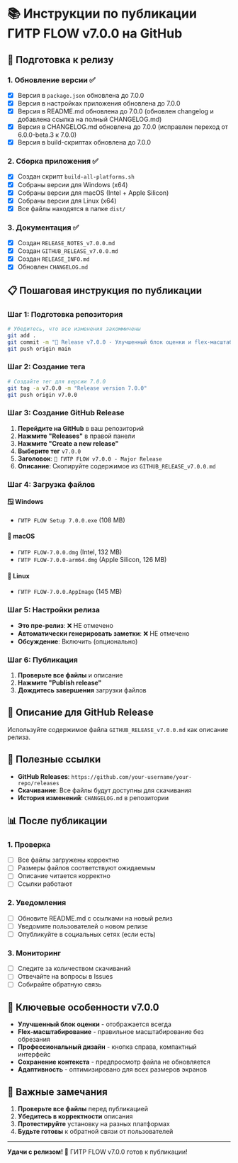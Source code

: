 # 📚 Инструкции по публикации ГИТР FLOW v7.0.0 на GitHub

## 🚀 Подготовка к релизу

### 1. Обновление версии ✅
- [x] Версия в `package.json` обновлена до 7.0.0
- [x] Версия в настройках приложения обновлена до 7.0.0
- [x] Версия в README.md обновлена до 7.0.0 (обновлен changelog и добавлена ссылка на полный CHANGELOG.md)
- [x] Версия в CHANGELOG.md обновлена до 7.0.0 (исправлен переход от 6.0.0-beta.3 к 7.0.0)
- [x] Версия в build-скриптах обновлена до 7.0.0

### 2. Сборка приложения ✅
- [x] Создан скрипт `build-all-platforms.sh`
- [x] Собраны версии для Windows (x64)
- [x] Собраны версии для macOS (Intel + Apple Silicon)
- [x] Собраны версии для Linux (x64)
- [x] Все файлы находятся в папке `dist/`

### 3. Документация ✅
- [x] Создан `RELEASE_NOTES_v7.0.0.md`
- [x] Создан `GITHUB_RELEASE_v7.0.0.md`
- [x] Создан `RELEASE_INFO.md`
- [x] Обновлен `CHANGELOG.md`

## 📋 Пошаговая инструкция по публикации

### Шаг 1: Подготовка репозитория
```bash
# Убедитесь, что все изменения закоммичены
git add .
git commit -m "🚀 Release v7.0.0 - Улучшенный блок оценки и flex-масштабирование"
git push origin main
```

### Шаг 2: Создание тега
```bash
# Создайте тег для версии 7.0.0
git tag -a v7.0.0 -m "Release version 7.0.0"
git push origin v7.0.0
```

### Шаг 3: Создание GitHub Release

1. **Перейдите на GitHub** в ваш репозиторий
2. **Нажмите "Releases"** в правой панели
3. **Нажмите "Create a new release"**
4. **Выберите тег** `v7.0.0`
5. **Заголовок**: `🎉 ГИТР FLOW v7.0.0 - Major Release`
6. **Описание**: Скопируйте содержимое из `GITHUB_RELEASE_v7.0.0.md`

### Шаг 4: Загрузка файлов

#### 🪟 Windows
- `ГИТР FLOW Setup 7.0.0.exe` (108 MB)

#### 🍎 macOS
- `ГИТР FLOW-7.0.0.dmg` (Intel, 132 MB)
- `ГИТР FLOW-7.0.0-arm64.dmg` (Apple Silicon, 126 MB)

#### 🐧 Linux
- `ГИТР FLOW-7.0.0.AppImage` (145 MB)

### Шаг 5: Настройки релиза

- **Это пре-релиз**: ❌ НЕ отмечено
- **Автоматически генерировать заметки**: ❌ НЕ отмечено
- **Обсуждение**: Включить (опционально)

### Шаг 6: Публикация

1. **Проверьте все файлы** и описание
2. **Нажмите "Publish release"**
3. **Дождитесь завершения** загрузки файлов

## 📝 Описание для GitHub Release

Используйте содержимое файла `GITHUB_RELEASE_v7.0.0.md` как описание релиза.

## 🔗 Полезные ссылки

- **GitHub Releases**: `https://github.com/your-username/your-repo/releases`
- **Скачивание**: Все файлы будут доступны для скачивания
- **История изменений**: `CHANGELOG.md` в репозитории

## 📊 После публикации

### 1. Проверка
- [ ] Все файлы загружены корректно
- [ ] Размеры файлов соответствуют ожидаемым
- [ ] Описание читается корректно
- [ ] Ссылки работают

### 2. Уведомления
- [ ] Обновите README.md с ссылками на новый релиз
- [ ] Уведомите пользователей о новом релизе
- [ ] Опубликуйте в социальных сетях (если есть)

### 3. Мониторинг
- [ ] Следите за количеством скачиваний
- [ ] Отвечайте на вопросы в Issues
- [ ] Собирайте обратную связь

## 🎯 Ключевые особенности v7.0.0

- **Улучшенный блок оценки** - отображается всегда
- **Flex-масштабирование** - правильное масштабирование без обрезания
- **Профессиональный дизайн** - кнопка справа, компактный интерфейс
- **Сохранение контекста** - предпросмотр файла не обновляется
- **Адаптивность** - оптимизировано для всех размеров экранов

## 🚨 Важные замечания

1. **Проверьте все файлы** перед публикацией
2. **Убедитесь в корректности** описания
3. **Протестируйте** установку на разных платформах
4. **Будьте готовы** к обратной связи от пользователей

---

**Удачи с релизом! 🎉** ГИТР FLOW v7.0.0 готов к публикации!
